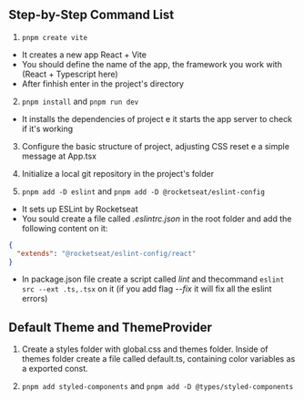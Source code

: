 ## Step-by-Step Command List

1. `pnpm create vite`
  - It creates a new app React + Vite
  - You should define the name of the app, the framework you work with (React + Typescript here)
  - After finhish enter in the project's directory

2. `pnpm install` and `pnpm run dev`
  - It installs the dependencies of project e it starts the app server to check if it's working

3. Configure the basic structure of project, adjusting CSS reset e a simple message at App.tsx

4. Initialize a local git repository in the project's folder

5. `pnpm add -D eslint` and `pnpm add -D @rocketseat/eslint-config`
  - It sets up ESLint by Rocketseat
  - You sould create a file called *.eslintrc.json* in the root folder and add the following content on it:
  ```json
  {
    "extends": "@rocketseat/eslint-config/react"
  }
  ```
  - In package.json file create a script called *lint* and thecommand `eslint src --ext .ts,.tsx` on it (if you add flag *--fix* it will fix all the eslint errors)

  ## Default Theme and ThemeProvider

  1. Create a styles folder with global.css and themes folder. Inside of themes folder create a file called default.ts, containing color variables as a exported const.

  2. `pnpm add styled-components` and `pnpm add -D @types/styled-components`